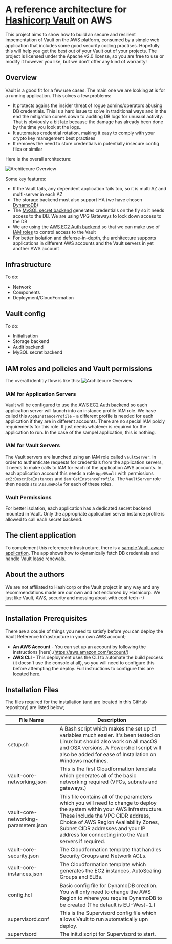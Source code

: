 # A reference architecture for [Hashicorp Vault](https://github.com/hashicorp/vault) on AWS
This project aims to show how to build an secure and resilient impementation of Vault on the AWS platform, consumed by a simple web application that includes some good security coding practises.
Hopefully this will help you get the best out of your Vault out of your projects. The project is licensed under the Apache v2.0 license, so you are free to use or modify it however you like, but we don't offer any kind of warranty!

## Overview ##

Vault is a good fit for a few use cases. The main one we are looking at is for a running application. This solves a few problems:

* It protects agains the insider threat of rogue admins/operators abusing DB credentials. This is a hard issue to solve in traditional ways and in the end the mitigation comes down to auditing DB logs for unusual activity. That is obviously a bit late because the damage has already been done by the time you look at the logs..
* It automates credential rotation, making it easy to comply with your crypto key management best practises
* It removes the need to store credentials in potentially insecure config files or similar

Here is the overall architecture:

![Architecure Overview](https://raw.githubusercontent.com/mike-goodwin/aws-vault-reference-infrastructure/master/images/Vault%20Reference%20Architecture.png)

Some key features:

* If the Vault fails, any dependent application fails too, so it is multi AZ and multi-server in each AZ
* The storage backend must also support HA (we have chosen [DynamoDB](https://www.vaultproject.io/docs/config/#dynamodb))
* The [MySQL secret backend](https://www.vaultproject.io/docs/secrets/mssql/index.html) generates credentials on the fly so it needs access to the DB. We are using VPG Gateways to lock down access to the DB
* We are using the [AWS EC2 Auth backend](https://www.vaultproject.io/docs/auth/aws-ec2.html) so that we can make use of [IAM roles](http://docs.aws.amazon.com/IAM/latest/UserGuide/id_roles.html) to control access to the Vault
* For better isolation and defense-in-depth, the architecture supports applications in different AWS accounts and the Vault servers in yet another AWS account 

## Infrastructure ##

To do:

* Network
* Components
* Deployment/CloudFormation

## Vault config ##

To do: 

* Initialisation
* Storage backend
* Audit backend
* MySQL secret backend

## IAM roles and policies and Vault permissions ##
The overall identitiy flow is like this:
![Architecure Overview](https://raw.githubusercontent.com/mike-goodwin/aws-vault-reference-infrastructure/master/images/aws%20vault%20reference%20id%20flow.PNG)
### IAM for Application Servers ###
Vault will be configured to use the [AWS EC2 Auth backend](https://www.vaultproject.io/docs/auth/aws-ec2.html) so each application server will launch into an instance profile IAM role. We have called this `AppNInstanceProfile` - a different profile is needed for each application if they are in different accounts. There are no special IAM polciy requirements for this role. It just needs whatever is required for the application to run. In the case of the sampel application, this is nothing.
### IAM for Vault Servers ###
The Vault servers are launched using an IAM role called `VaultServer`. In order to authenticate requests for credentials from the application servers, it needs to make calls to IAM for each of the application AWS accounts. In each application account this needs a role `AppNVault` with permissions `ec2:DescribeInstances` and `iam:GetInstanceProfile`. The `VaultServer` role then needs `sts:AssumeRole` for each of these roles.
### Vault Permissions ###
For better isolation, each application has a dedicated secret backend mounted in Vault. Only the appropriate application server instance profile is allowed to call each secret backend.

## The client application ##

To complement this reference infrastructure, there is a [sample Vault-aware application](https://github.com/mike-goodwin/aws-vault-reference-application).
The app shows how to dynamically fetch DB credentials and handle Vault lease renewals.

## About the authors ##
We are not affiliated to Hashicorp or the Vault project in any way and any recommendations made are our own and not endorsed by Hashicorp. 
We just like Vault, AWS, security and messing about with cool tech :-)

---
## Installation Prerequisites

There are a couple of things you need to satisfy before you can deploy the Vault Reference Infrastructure in your own AWS account;

* **An AWS Account** - You can set up an account by following the instructions [here].(https://aws.amazon.com/account/)
* **AWS CLI** - This deployment uses the CLI to automate the build process (it doesn't use the console at all), so you will need to configure this before attempting the deploy.  Full instructions to configure this are located [here](http://docs.aws.amazon.com/cli/latest/userguide/installing.html). 

## Installation Files

The files required for the installation (and are located in this GitHub repository) are listed below;

| File Name | Description |
|-----------|-------------|
| setup.sh  |  A Bash script which makes the set up of variables much easier.  It's been tested on Linux but should also work on all macOS and OSX versions.  A Powershell script will also be added for ease of Installation on Windows machines.|
|vault-core-networking.json | This is the first Cloudformation template which generates all of the basic networking required (VPCs, subnets and gateways.)  |
|vault-core-networking-parameters.json | This file contains all of the parameters which you will need to change to deploy the system within your AWS infrastructure.  These include the VPC CIDR address, Choice of AWS Region Availability Zones, Subnet CIDR addresses and your IP address for connecting into the Vault servers if required.   |
|vault-core-security.json | The Cloudformation template that handles Security Groups and Network ACLs. |
|vault-core-instances.json | The Cloudformation template which generates the EC2 instances, AutoScaling Groups and ELBs.|
|config.hcl | Basic config file for DynamoDB creation.  You will only need to change the AWS Region to where you require DynamoDB to be created (The default is EU-West-1.) |
|supervisord.conf | This is the Supervisord config file which allows Vault to run automatically upn deploy.|
|supervisord | The init.d script for Supervisord to start. |









